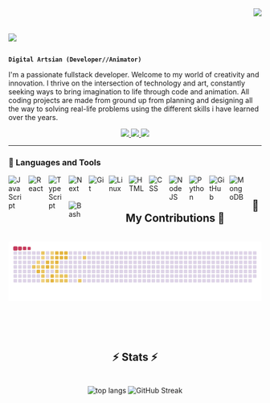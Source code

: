 <img src="https://visitor-badge.laobi.icu/badge?page_id=tewodrosAe.tewodrosAe"  align='right'/>

<h1 align="left">
    <img src="https://readme-typing-svg.herokuapp.com/?font=Georgia&weight=700&duration=1000&pause=100&color=C7395F&size=35&vCenter=true&width=500&height=70&duration=4000&lines=Hi+There!+🌟;🤹+Tewodros+Yiheyis+Here!" />
</h1>

**`Digital Artsian (Developer//Animator)`**

I'm a passionate fullstack developer. Welcome to my world of creativity and innovation. I thrive on the intersection of technology and art, constantly seeking ways to bring imagination to life through code and animation.
All coding projects are made from ground up from planning and designing all the way to solving real-life problems using the different skills i have learned over the years.


<div align="center"> 
  <a href="mailto:tewodrosaemiro@gmail.com">
    <img src="https://img.shields.io/badge/Gmail-030303?style=for-the-badge&logo=gmail&logoColor=red" />
  </a>
  <a href="https://www.linkedin.com/in/tewodros-yiheyis/" target="_blank">
    <img src="https://img.shields.io/badge/LinkedIn-2077B5?style=for-the-badge&logo=linkedin&logoColor=white" target="_blank" />
  </a>
  <a href="https://tewodrosae.github.io/Portfolio/" target="_blank">
     <img src="https://img.shields.io/badge/Portfolio-B73BFE?style=for-the-badge&logo=Vaadin&logoColor=white" target="_blank" /> <!-- sqlite, safari, google-chrome are other good icon options -->
  </a>
</div>

---

### 🧰 Languages and Tools

<img align="left" alt="JavaScript" width="30px" style="padding-right:10px;" src="https://cdn.jsdelivr.net/gh/devicons/devicon/icons/javascript/javascript-plain.svg" />
<img align="left" alt="React" width="30px" style="padding-right:10px;" src="https://cdn.jsdelivr.net/gh/devicons/devicon/icons/react/react-original.svg" />
<img align="left" alt="TypeScript" width="30px" style="padding-right:10px;" src="https://cdn.jsdelivr.net/gh/devicons/devicon/icons/typescript/typescript-plain.svg" />
<img align="left" alt="Next" width="30px" style="padding-right:10px;" src="https://cdn.jsdelivr.net/gh/devicons/devicon/icons/nextjs/nextjs-original.svg" />
<img align="left" alt="Git" width="30px" style="padding-right:10px;" src="https://cdn.jsdelivr.net/gh/devicons/devicon/icons/git/git-original.svg" />
<img align="left" alt="Linux" width="30px" style="padding-right:10px;" src="https://cdn.jsdelivr.net/gh/devicons/devicon/icons/linux/linux-original.svg" />
<img align="left" alt="HTML" width="30px" style="padding-right:10px;" src="https://cdn.jsdelivr.net/gh/devicons/devicon/icons/html5/html5-plain.svg" />
<img align="left" alt="CSS" width="30px" style="padding-right:10px;" src="https://cdn.jsdelivr.net/gh/devicons/devicon/icons/css3/css3-plain.svg" />
<img align="left" alt="NodeJS" width="30px" style="padding-right:10px;" src="https://cdn.jsdelivr.net/gh/devicons/devicon/icons/nodejs/nodejs-original.svg" />
<img align="left" alt="Python" width="30px" style="padding-right:10px;" src="https://cdn.jsdelivr.net/gh/devicons/devicon/icons/python/python-plain.svg" />
<img align="left" alt="GitHub" width="30px" style="padding-right:10px;" src="https://cdn.jsdelivr.net/gh/devicons/devicon/icons/github/github-original.svg" />
<img align="left" alt="MongoDB" width="30px" style="padding-right:10px;" src="https://cdn.jsdelivr.net/gh/devicons/devicon/icons/mongodb/mongodb-original.svg" />
<img align="left" alt="Bash" width="30px" style="padding-right:10px;" src="https://cdn.jsdelivr.net/gh/devicons/devicon/icons/bash/bash-original.svg" />
<br />

<div align="center">
  <h2>🐍 My Contributions 🐍</h2>
  <br>
  <img alt="snake eating my contributions" src="https://raw.githubusercontent.com/tewodrosAe/tewodrosAe/output/github-contribution-grid-snake.gif?color_snake=#C7395F&color_dots=#DED4E8,#E8BA40,#000,#E8BA40,#E8BA40" />
  
  <br/><br/><br/>
</div>

<h2 align="center">⚡ Stats ⚡</h2>
<br>
<div align=center>
  <img width=325 align="center" src="https://github-readme-stats.vercel.app/api/top-langs/?username=tewodrosAe&hide=HTML&langs_count=8&layout=compact&theme=react&border_radius=10&size_weight=0.5&count_weight=0.5&exclude_repo=github-readme-stats" alt="top langs" />
  <img align="center" src="https://streak-stats.demolab.com?user=tewodrosAe&theme=tokyonight" alt="GitHub Streak" />
</div>
